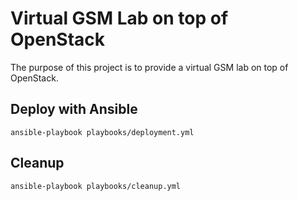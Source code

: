 # Virtual GSM Lab on top of OpenStack

The purpose of this project is to provide a virtual GSM lab on top of OpenStack.

## Deploy with Ansible
```
ansible-playbook playbooks/deployment.yml
```

## Cleanup
```
ansible-playbook playbooks/cleanup.yml
```